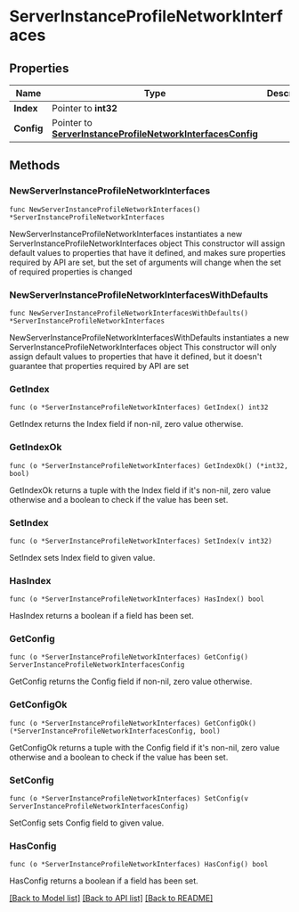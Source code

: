 # ServerInstanceProfileNetworkInterfaces

## Properties

Name | Type | Description | Notes
------------ | ------------- | ------------- | -------------
**Index** | Pointer to **int32** |  | [optional] 
**Config** | Pointer to [**ServerInstanceProfileNetworkInterfacesConfig**](ServerInstanceProfileNetworkInterfacesConfig.md) |  | [optional] 

## Methods

### NewServerInstanceProfileNetworkInterfaces

`func NewServerInstanceProfileNetworkInterfaces() *ServerInstanceProfileNetworkInterfaces`

NewServerInstanceProfileNetworkInterfaces instantiates a new ServerInstanceProfileNetworkInterfaces object
This constructor will assign default values to properties that have it defined,
and makes sure properties required by API are set, but the set of arguments
will change when the set of required properties is changed

### NewServerInstanceProfileNetworkInterfacesWithDefaults

`func NewServerInstanceProfileNetworkInterfacesWithDefaults() *ServerInstanceProfileNetworkInterfaces`

NewServerInstanceProfileNetworkInterfacesWithDefaults instantiates a new ServerInstanceProfileNetworkInterfaces object
This constructor will only assign default values to properties that have it defined,
but it doesn't guarantee that properties required by API are set

### GetIndex

`func (o *ServerInstanceProfileNetworkInterfaces) GetIndex() int32`

GetIndex returns the Index field if non-nil, zero value otherwise.

### GetIndexOk

`func (o *ServerInstanceProfileNetworkInterfaces) GetIndexOk() (*int32, bool)`

GetIndexOk returns a tuple with the Index field if it's non-nil, zero value otherwise
and a boolean to check if the value has been set.

### SetIndex

`func (o *ServerInstanceProfileNetworkInterfaces) SetIndex(v int32)`

SetIndex sets Index field to given value.

### HasIndex

`func (o *ServerInstanceProfileNetworkInterfaces) HasIndex() bool`

HasIndex returns a boolean if a field has been set.

### GetConfig

`func (o *ServerInstanceProfileNetworkInterfaces) GetConfig() ServerInstanceProfileNetworkInterfacesConfig`

GetConfig returns the Config field if non-nil, zero value otherwise.

### GetConfigOk

`func (o *ServerInstanceProfileNetworkInterfaces) GetConfigOk() (*ServerInstanceProfileNetworkInterfacesConfig, bool)`

GetConfigOk returns a tuple with the Config field if it's non-nil, zero value otherwise
and a boolean to check if the value has been set.

### SetConfig

`func (o *ServerInstanceProfileNetworkInterfaces) SetConfig(v ServerInstanceProfileNetworkInterfacesConfig)`

SetConfig sets Config field to given value.

### HasConfig

`func (o *ServerInstanceProfileNetworkInterfaces) HasConfig() bool`

HasConfig returns a boolean if a field has been set.


[[Back to Model list]](../README.md#documentation-for-models) [[Back to API list]](../README.md#documentation-for-api-endpoints) [[Back to README]](../README.md)


